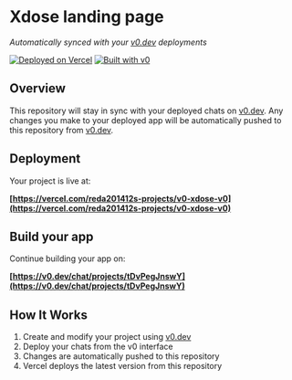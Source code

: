 # Xdose landing page

*Automatically synced with your [v0.dev](https://v0.dev) deployments*

[![Deployed on Vercel](https://img.shields.io/badge/Deployed%20on-Vercel-black?style=for-the-badge&logo=vercel)](https://vercel.com/reda201412s-projects/v0-xdose-v0)
[![Built with v0](https://img.shields.io/badge/Built%20with-v0.dev-black?style=for-the-badge)](https://v0.dev/chat/projects/tDvPegJnswY)

## Overview

This repository will stay in sync with your deployed chats on [v0.dev](https://v0.dev).
Any changes you make to your deployed app will be automatically pushed to this repository from [v0.dev](https://v0.dev).

## Deployment

Your project is live at:

**[https://vercel.com/reda201412s-projects/v0-xdose-v0](https://vercel.com/reda201412s-projects/v0-xdose-v0)**

## Build your app

Continue building your app on:

**[https://v0.dev/chat/projects/tDvPegJnswY](https://v0.dev/chat/projects/tDvPegJnswY)**

## How It Works

1. Create and modify your project using [v0.dev](https://v0.dev)
2. Deploy your chats from the v0 interface
3. Changes are automatically pushed to this repository
4. Vercel deploys the latest version from this repository
